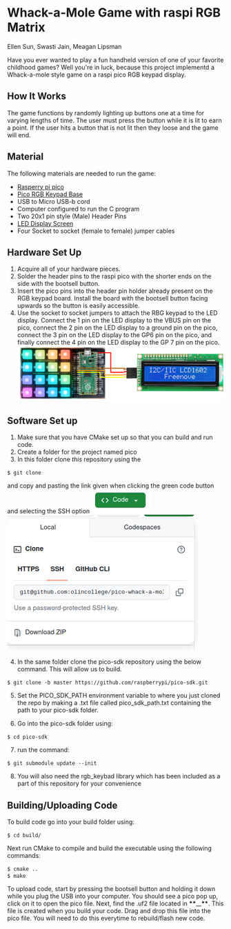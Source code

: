 # Whack-a-Mole Game with raspi RGB Matrix

Ellen Sun, Swasti Jain, Meagan Lipsman

Have you ever wanted to play a fun handheld version of one of your favorite childhood games? Well you're in luck, because this project implementd a Whack-a-mole style game on a raspi pico RGB keypad display.

## How It Works

The game functions by randomly lighting up buttons one at a time for varying lengths of time. The user must press the button while it is lit to earn a point. If the user hits a button that is not lit then they loose and the game will end.

## Material

The following materials are needed to run the game:

- [Rasperry pi pico](https://shop.pimoroni.com/products/raspberry-pi-pico-2-w?variant=54852252991867)
- [Pico RGB Keypad Base](https://shop.pimoroni.com/products/pico-rgb-keypad-base?variant=32369517166675)
- USB to Micro USB-b cord
- Computer configured to run the C program
- Two 20x1 pin style (Male) Header Pins
- [LED Display Screen](https://www.amazon.com/dp/B0B76YGDV4?ref=cm_sw_r_cso_sms_apin_dp_PSMCENFZE8E7QDNYRK0P&ref_=cm_sw_r_cso_sms_apin_dp_PSMCENFZE8E7QDNYRK0P&social_share=cm_sw_r_cso_sms_apin_dp_PSMCENFZE8E7QDNYRK0P&titleSource=avft-a&previewDoh=1&th=1)
- Four Socket to socket (female to female) jumper cables

## Hardware Set Up

1. Acquire all of your hardware pieces.
2. Solder the header pins to the raspi pico with the shorter ends on the side with the bootsell button.
3. Insert the pico pins into the header pin holder already present on the RGB keypad board. Install the board with the bootsell button facing upwards so the button is easily accessible.
4. Use the socket to socket jumpers to attach the RBG keypad to the LED display. Connect the 1 pin on the LED display to the VBUS pin on the pico, connect the 2 pin on the LED display to a ground pin on the pico, connect the 3 pin on the LED display to the GP6 pin on the pico, and finally connect the 4 pin on the LED display to the GP 7 pin on the pico.
   ![alt text](image.png)

## Software Set up

1. Make sure that you have CMake set up so that you can build and run code.
2. Create a folder for the project named pico
3. In this folder clone _this_ repository using the

```
$ git clone
```

and copy and pasting the link given when clicking the green code button and selecting the SSH option ![alt text](image-1.png) ![alt text](image-2.png)

4. In the same folder clone the pico-sdk repository using the below command. This will allow us to build.

```
$ git clone -b master https://github.com/raspberrypi/pico-sdk.git
```

5. Set the PICO_SDK_PATH environment variable to where you just cloned the repo by making a .txt file called pico_sdk_path.txt containing the path to your pico-sdk folder.

6. Go into the pico-sdk folder using:

```
$ cd pico-sdk
```

7. run the command:

```
$ git submodule update --init
```

8. You will also need the rgb_keybad library which has been included as a part of this repository for your convenience

## Building/Uploading Code

To build code go into your build folder using:

```
$ cd build/
```

Next run CMake to compile and build the executable using the following commands:

```
$ cmake ..
$ make
```

To upload code, start by pressing the bootsell button and holding it down while you plug the USB into your computer. You should see a pico pop up, click on it to open the pico file. Next, find the .uf2 file located in **\*\***\_\_**\*\***. This file is created when you build your code. Drag and drop this file into the pico file. You will need to do this everytime to rebuild/flash new code.
